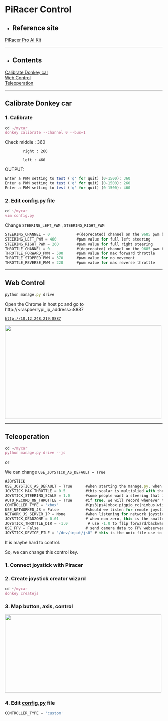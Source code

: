 # PiRacer Control

- ## Reference site
[PiRacer Pro AI Kit](https://www.waveshare.com/wiki/PiRacer_Pro_AI_Kit)   
- - -
- ## Contents
[Calibrate Donkey car](#calibrate-donkey-car)   
[Web Control](#web-control)   
[Teleoperation](#teleoperation)

- - -
## Calibrate Donkey car
### 1. Calibrate

```jsx
cd ~/mycar
donkey calibrate --channel 0 --bus=1
```

Check middle : 360

            right : 260

            left : 460

OUTPUT:

```jsx
Enter a PWM setting to test ('q' for quit) (0-1500): 360
Enter a PWM setting to test ('q' for quit) (0-1500): 260
Enter a PWM setting to test ('q' for quit) (0-1500): 460
```

### 2. Edit [config.py](http://config.py) file

```jsx
cd ~/mycar
vim config.py
```

Change `STEERING_LEFT_PWM` , `STEERING_RIGHT_PWM` 

```jsx
STEERING_CHANNEL = 0            #(deprecated) channel on the 9685 pwm board 0-15
STEERING_LEFT_PWM = 460         #pwm value for full left steering
STEERING_RIGHT_PWM = 260        #pwm value for full right steering
THROTTLE_CHANNEL = 0            #(deprecated) channel on the 9685 pwm board 0-15
THROTTLE_FORWARD_PWM = 500      #pwm value for max forward throttle
THROTTLE_STOPPED_PWM = 370      #pwm value for no movement
THROTTLE_REVERSE_PWM = 220      #pwm value for max reverse throttle
```
- - -

## Web Control



```jsx
python manage.py drive
```

Open the Chrome in host pc and go to http://<raspberrypi_ip_address>:8887

[`http://10.12.248.219:8887`](http://10.12.248.219:8887/drive)

<img src="https://user-images.githubusercontent.com/81483791/194764670-3f6d9f52-9b9a-4c10-9f14-919ac2dd5d1b.png"  width="500" height="300"/> 


- - - 
## Teleoperation


```jsx
cd ~/mycar
python manage.py drive --js
```

or 

We can change `USE_JOYSTICK_AS_DEFAULT = True`

```jsx
#JOYSTICK
USE_JOYSTICK_AS_DEFAULT = True      #when starting the manage.py, when True, will not require a --js option to use the joystick
JOYSTICK_MAX_THROTTLE = 0.5         #this scalar is multiplied with the -1 to 1 throttle value to limit the maximum throttle. This can help if you drop the controller or just don't need the full speed available.
JOYSTICK_STEERING_SCALE = 1.0       #some people want a steering that is less sensitve. This scalar is multiplied with the steering -1 to 1. It can be negative to reverse dir.
AUTO_RECORD_ON_THROTTLE = True      #if true, we will record whenever throttle is not zero. if false, you must manually toggle recording with some other trigger. Usually circle button on joystick.
CONTROLLER_TYPE = 'xbox'            #(ps3|ps4|xbox|pigpio_rc|nimbus|wiiu|F710|rc3|MM1|custom) custom will run the my_joystick.py controller written by the `donkey createjs` command
USE_NETWORKED_JS = False            #should we listen for remote joystick control over the network?
NETWORK_JS_SERVER_IP = None         #when listening for network joystick control, which ip is serving this information
JOYSTICK_DEADZONE = 0.01            # when non zero, this is the smallest throttle before recording triggered.
JOYSTICK_THROTTLE_DIR = -1.0         # use -1.0 to flip forward/backward, use 1.0 to use joystick's natural forward/backward
USE_FPV = False                     # send camera data to FPV webserver
JOYSTICK_DEVICE_FILE = "/dev/input/js0" # this is the unix file use to access the joystick.
```

It is maybe hard to control. 

So, we can change this control key.

 

### 1. Connect joystick with Piracer

### 2. Create joystick creator wizard

```jsx
cd ~/mycar
donkey createjs
```

### 3. Map button, axis, control

<img src="https://user-images.githubusercontent.com/81483791/194764792-723a088f-4cf3-48fc-b8f2-7d7ec72b433e.png"  width="500" height="250"/> 

### 4. Edit [config.py](http://config.py) file

```jsx
CONTROLLER_TYPE = 'custom' 
```
